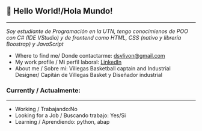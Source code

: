 ## 👋 Hello World!/Hola Mundo!
---

_Soy estudiante de Programación en la UTN, tengo conocimienos de POO con C# (IDE VStudio) y de frontend como HTML, CSS (nativo y librería Boostrap) y JavaScript_

- Where to find me/ Donde contactarme: dsvlivon@gmail.com
- My work profile / Mi perfil laboral: [LinkedIn](https://www.linkedin.com/in/dsvlivon/)
- About me / Sobre mi: Villegas Basketball captain and Industrial Designer/ Capitán de Villegas Basket y Diseñador industrial

### Currently / Actualmente:
---
- Working / Trabajando:No
- Looking for a Job / Buscando trabajo: Yes/Si
- Learning / Aprendiendo: python, abap
